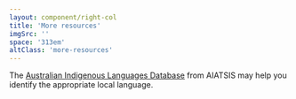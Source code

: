 ```yaml
---
layout: component/right-col
title: 'More resources'
imgSrc: ''
space: '313em'
altClass: 'more-resources'
---
```


The [Australian Indigenous Languages Database](#) from AIATSIS may help you identify the appropriate local language.
